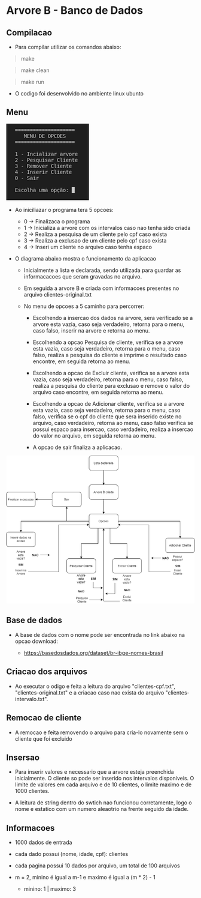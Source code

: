 # Arvore B - Banco de Dados

## Compilacao

- Para compilar utilizar os comandos abaixo:

> make

> make clean

> make run

- O codigo foi desenvolvido no ambiente linux ubunto

## Menu

![Scrennshot](src/files/menu.png)

- Ao iniciliazar o programa tera 5 opcoes:
  - 0 -> Finalizaca o programa
  - 1 -> Inicializa a arvore com os intervalos caso nao tenha sido criada
  - 2 -> Realiza a pesquisa de um cliente pelo cpf caso exista
  - 3 -> Realiza a exclusao de um cliente pelo cpf caso exista
  - 4 -> Inseri um cliente no arquivo caso tenha espaco

- O diagrama abaixo mostra o funcionamento da aplicacao

  - Inicialmente a lista e declarada, sendo utilizada para guardar as informacacoes que seram gravadas no arquivo.

  - Em seguida a arvore B e criada com informacoes presentes no arquivo clientes-original.txt

  - No menu de opcoes a 5 caminho para percorrer:
    - Escolhendo a insercao dos dados na arvore, sera verificado se a arvore esta vazia, caso seja verdadeiro, retorna para o menu, caso falso, inserir na arvore e retorna ao menu.

    - Escolhendo a opcao Pesquisa de cliente, verifica se a arvore esta vazia, caso seja verdadeiro, retorna para o menu, caso falso, realiza a pesquisa do cliente e imprime o resultado caso encontre, em seguida retorna ao menu.

    - Escolhendo a opcao de Excluir cliente, verifica se a arvore esta vazia, caso seja verdadeiro, retorna para o menu, caso falso, realiza a pesquisa do cliente para exclusao e remove o valor do arquivo caso encontre, em seguida retorna ao menu.

    - Escolhendo a opcao de Adicionar cliente, verifica se a arvore esta vazia, caso seja verdadeiro, retorna para o menu, caso falso, verifica se o cpf do cliente que sera inserido existe no arquivo, caso verdadeiro, retorna ao menu, caso falso verifica se possui espaco para insercao, caso verdadeiro, realiza a insercao do valor no arquivo, em seguida retorna ao menu.

    - A opcao de sair finaliza a aplicacao.

![Scrennshot](src/files/diagrama-estado.png)

## Base de dados

- A base de dados com o nome pode ser encontrada no link abaixo na opcao download:

  - https://basedosdados.org/dataset/br-ibge-nomes-brasil

## Criacao dos arquivos

- Ao executar o odigo e feita a leitura do arquivo "clientes-cpf.txt", "clientes-original.txt" e a criacao caso nao exista do arquivo "clientes-intervalo.txt".

## Remocao de cliente

- A remocao e feita removendo o arquivo para cria-lo novamente sem o cliente que foi excluido

## Insersao

- Para inserir valores e necessario que a arvore esteja preenchida inicialmente. O cliente so pode ser inserido nos intervalos disponiveis. O limite de valores em cada arquivo e de 10 clientes, o limite maximo e de 1000 clientes.

- A leitura de string dentro do swtich nao funcionou corretamente, logo o nome e estatico com um numero aleaotrio na frente seguido da idade.

## Informacoes

- 1000 dados de entrada

- cada dado possui (nome, idade, cpf): clientes

- cada pagina possui 10 dados por arquivo, um total de 100 arquivos

- m = 2, minino é igual a m-1 e maximo é igual a (m * 2) - 1
  - minino: 1 | maximo: 3